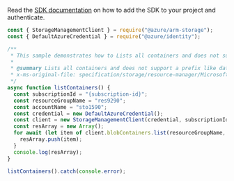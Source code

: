 Read the [SDK documentation](https://github.com/Azure/azure-sdk-for-js/blob/%40azure%2Farm-storage_17.2.0/sdk/storage/arm-storage/README.md) on how to add the SDK to your project and authenticate.

```javascript
const { StorageManagementClient } = require("@azure/arm-storage");
const { DefaultAzureCredential } = require("@azure/identity");

/**
 * This sample demonstrates how to Lists all containers and does not support a prefix like data plane. Also SRP today does not return continuation token.
 *
 * @summary Lists all containers and does not support a prefix like data plane. Also SRP today does not return continuation token.
 * x-ms-original-file: specification/storage/resource-manager/Microsoft.Storage/stable/2021-09-01/examples/BlobContainersList.json
 */
async function listContainers() {
  const subscriptionId = "{subscription-id}";
  const resourceGroupName = "res9290";
  const accountName = "sto1590";
  const credential = new DefaultAzureCredential();
  const client = new StorageManagementClient(credential, subscriptionId);
  const resArray = new Array();
  for await (let item of client.blobContainers.list(resourceGroupName, accountName)) {
    resArray.push(item);
  }
  console.log(resArray);
}

listContainers().catch(console.error);
```
